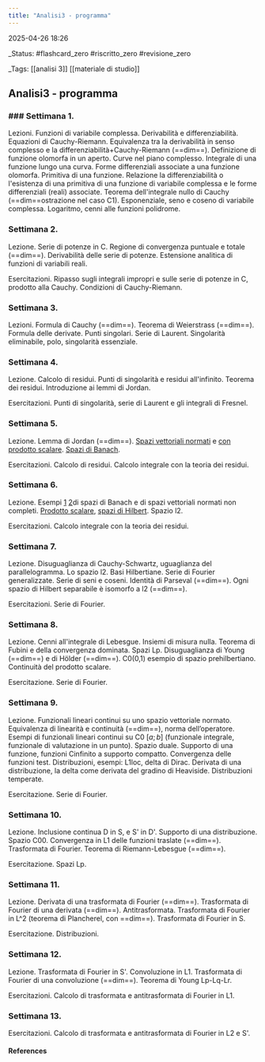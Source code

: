 ```yaml
---
title: "Analisi3 - programma"
---
```


2025-04-26 18:26

_Status: #flashcard_zero  #riscritto_zero  #revisione_zero 

_Tags:  [[analisi 3]]  [[materiale di studio]]

## Analisi3 - programma

### ### Settimana 1.

Lezioni. Funzioni di variabile complessa. Derivabilità e differenziabilità. Equazioni di Cauchy-Riemann.  Equivalenza tra la derivabilità in senso complesso e la differenziabilità+Cauchy-Riemann (==dim==). Definizione di funzione olomorfa in un aperto. Curve nel piano complesso. Integrale di una funzione lungo una curva. Forme differenziali associate a una funzione olomorfa. Primitiva di una funzione. Relazione la differenziabilità o l'esistenza di una primitiva di una funzione di variabile complessa e le forme differenziali (reali) associate. Teorema dell'integrale nullo di Cauchy (==dim==ostrazione nel caso C1). Esponenziale, seno e coseno di variabile complessa. Logaritmo, cenni alle funzioni polidrome.



### Settimana 2.

Lezione. Serie di potenze in C. Regione di convergenza puntuale e totale (==dim==). Derivabilità delle serie di potenze. Estensione analitica di funzioni di variabili reali.

Esercitazioni. Ripasso sugli integrali impropri e sulle serie di potenze in C, prodotto alla Cauchy. Condizioni di Cauchy-Riemann.



### Settimana 3.

Lezioni. Formula di Cauchy (==dim==). Teorema di Weierstrass (==dim==). Formula delle derivate. Punti singolari. Serie di Laurent. Singolarità eliminabile, polo, singolarità essenziale. 



### Settimana 4.

Lezione. Calcolo di residui. Punti di singolarità e residui all'infinito. Teorema dei residui. Introduzione ai lemmi di Jordan. 

Esercitazioni. Punti di singolarità, serie di Laurent e gli integrali di Fresnel.



### Settimana 5.

Lezione. Lemma di Jordan (==dim==). [Spazi vettoriali normati](obsidian://adv-uri?vault=obsidian%20Karyl&filepath=6-%20full%20note%2FAnalisi3-%20Lez07.md&block=2bfgy3)  e [con prodotto scalare](obsidian://adv-uri?vault=obsidian%20Karyl&filepath=6-%20full%20note%2FAnalisi3-%20Lez07.md&block=rzkja2). [Spazi di Banach](obsidian://adv-uri?vault=obsidian%20Karyl&filepath=6-%20full%20note%2FAnalisi3-%20Lez07.md&block=kw0ijh).

Esercitazioni. Calcolo di residui. Calcolo integrale con la teoria dei residui.



### Settimana 6.

Lezione. Esempi [1](obsidian://adv-uri?vault=obsidian%20Karyl&filepath=6-%20full%20note%2FAnalisi3-%20Lez07.md&block=kz7ft3) [2](obsidian://adv-uri?vault=obsidian%20Karyl&filepath=6-%20full%20note%2FAnalisi3-%20Lez07.md&block=r1gpe0)di spazi di Banach e di spazi vettoriali normati non completi. [Prodotto scalare](obsidian://adv-uri?vault=obsidian%20Karyl&filepath=6-%20full%20note%2FAnalisi3-%20Lez08.md&block=jwzsxl), [spazi di Hilbert](obsidian://adv-uri?vault=obsidian%20Karyl&filepath=6-%20full%20note%2FAnalisi3-%20Lez08.md&block=odwmoh). Spazio l2.

Esercitazioni. Calcolo integrale con la teoria dei residui.



### Settimana 7.

Lezione. Disuguaglianza di Cauchy-Schwartz, uguaglianza del parallelogramma. Lo spazio l2. Basi Hilbertiane. Serie di Fourier generalizzate. Serie di seni e coseni. Identità di Parseval (==dim==). Ogni spazio di Hilbert separabile è isomorfo a l2 (==dim==).

Esercitazioni. Serie di Fourier.



### Settimana 8.

Lezione. Cenni all'integrale di Lebesgue. Insiemi di misura nulla. Teorema di Fubini e della convergenza dominata. Spazi Lp. Disuguaglianza di Young (==dim==) e di Hölder (==dim==). C0(0,1) esempio di spazio prehilbertiano. Continuità del prodotto scalare.

Esercitazione. Serie di Fourier.



### Settimana 9.

Lezione. Funzionali lineari continui su uno spazio vettoriale normato. Equivalenza di linearità e continuità (==dim==), norma dell’operatore. Esempi di funzionali lineari continui su C0 $[a; b]$ (funzionale integrale, funzionale di valutazione in un punto). Spazio duale. Supporto di una funzione, funzioni Cinfinito a supporto compatto. Convergenza delle funzioni test. Distribuzioni, esempi: L1loc, delta di Dirac. Derivata di una distribuzione, la delta come derivata del gradino di Heaviside. Distribuzioni temperate.

Esercitazione. Serie di Fourier.



### Settimana 10.

Lezione. Inclusione continua D in S, e S' in D'. Supporto di una distribuzione. Spazio C00. Convergenza in L1 delle funzioni traslate (==dim==). Trasformata di Fourier. Teorema di Riemann-Lebesgue (==dim==).

Esercitazione. Spazi Lp.



### Settimana 11.

Lezione. Derivata di una trasformata di Fourier (==dim==). Trasformata di Fourier di una derivata (==dim==). Antitrasformata. Trasformata di Fourier in L^2 (teorema di Plancherel, con ==dim==). Trasformata di Fourier in S.

Esercitazione. Distribuzioni.



### Settimana 12.

Lezione. Trasformata di Fourier in S'. Convoluzione in L1. Trasformata di Fourier di una convoluzione (==dim==). Teorema di Young Lp-Lq-Lr.

Esercitazioni. Calcolo di trasformata e antitrasformata di Fourier in L1.



### Settimana 13.

Esercitazioni. Calcolo di trasformata e antitrasformata di Fourier in L2 e S'.


#### References



